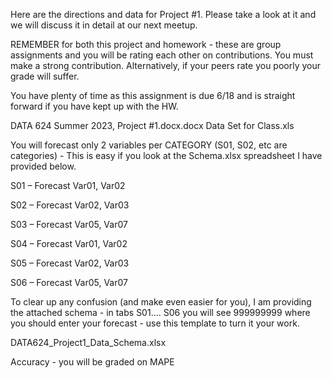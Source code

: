 Here are the directions and data for Project #1.  Please take a look at it and we will discuss it in detail at our next meetup.

REMEMBER for both this project and homework - these are group assignments and you will be rating each other on contributions.  You must make a strong 
contribution.  Alternatively, if your peers rate you poorly your grade will suffer.

You have plenty of time as this assignment is due 6/18 and is straight forward if you have kept up with the HW.

DATA 624 Summer 2023, Project #1.docx.docx
Data Set for Class.xls
 

You will forecast only 2 variables per CATEGORY (S01, S02, etc are categories) - This is easy if you look at the Schema.xlsx spreadsheet I have provided 
below. 

S01 – Forecast  Var01, Var02

S02 – Forecast  Var02, Var03

S03 – Forecast  Var05, Var07

S04 – Forecast  Var01, Var02

S05 – Forecast  Var02, Var03

S06 – Forecast  Var05, Var07

To clear up any confusion (and make even easier for you), I am providing the attached schema - in tabs S01.... S06 you will see 999999999 where you should 
enter your forecast - use this template to turn it your work.


DATA624_Project1_Data_Schema.xlsx


Accuracy - you will be graded on MAPE
